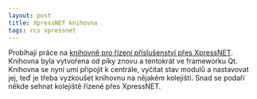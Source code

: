 ```yaml
---
layout: post
title: XpressNET knihovna
tags: rcs xpressnet
---
```


Probíhají práce na [knihovně pro řízení příslušenství přes XpressNET](https://github.com/kmzbrnoI/rcs-lib-XpressNET-qt).
Knihovna byla vytvořena od píky znovu a tentokrát ve frameworku Qt.
Knihovna se nyní umí připojit k centrále, vyčítat stav modulů a nastavovat jej,
teď je třeba vyzkoušet knihovnu na nějakém kolejišti. Snad se podaří někde
sehnat kolejiště řízené přes XpressNET.
